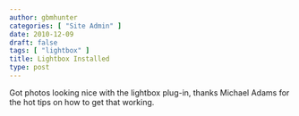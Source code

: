 ```yaml
---
author: gbmhunter
categories: [ "Site Admin" ]
date: 2010-12-09
draft: false
tags: [ "lightbox" ] 
title: Lightbox Installed
type: post
---
```


Got photos looking nice with the lightbox plug-in, thanks Michael Adams for the hot tips on how to get that working.

